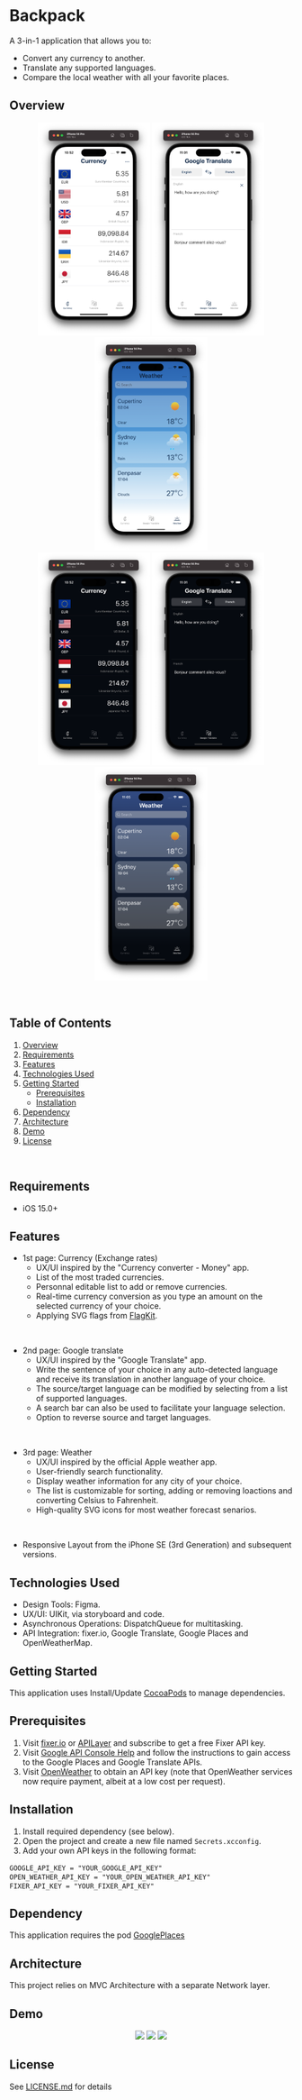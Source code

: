 #  Backpack

A 3-in-1 application that allows you to:
* Convert any currency to another.
* Translate any supported languages.
* Compare the local weather with all your favorite places.

## Overview

<p align="center">
<img src="Resources/Screenshot-001.png" width="200px">
<img src="Resources/Screenshot-002.png" width="200px">
<img src="Resources/Screenshot-003.png" width="200px">
<br />
<img src="Resources/Screenshot-004.png" width="200px">
<img src="Resources/Screenshot-005.png" width="200px">
<img src="Resources/Screenshot-006.png" width="200px">
</p>

<br/>

## Table of Contents

<ol>
    <li><a href="#overview">Overview</a></li>
    <li><a href="#requirements">Requirements</a></li>
    <li><a href="#features">Features</a></li>
    <li><a href="#technologies-used">Technologies Used</a></li>
    <li>
      <a href="#getting-started">Getting Started</a>
      <ul>
        <li><a href="#prerequisites">Prerequisites</a></li>
        <li><a href="#installation">Installation</a></li>
      </ul>
    </li>
    <li><a href="#dependency">Dependency</a></li>
    <li><a href="#architecture">Architecture</a></li>
    <li><a href="#demo">Demo</a></li>
    <li><a href="#license">License</a></li>
  </ol>

<br/>

## Requirements

* iOS 15.0+

## Features

* 1st page: Currency (Exchange rates)
    * UX/UI inspired by the "Currency converter - Money" app.
    * List of the most traded currencies.
    * Personnal editable list to add or remove currencies.
    * Real-time currency conversion as you type an amount on the selected currency of your choice.
    * Applying SVG flags from [FlagKit](https://github.com/madebybowtie/FlagKit).
<br />

* 2nd page: Google translate
    * UX/UI inspired by the "Google Translate" app.
    * Write the sentence of your choice in any auto-detected language and receive its translation in another language of your choice.
    * The source/target language can be modified by selecting from a list of supported languages.
    * A search bar can also be used to facilitate your language selection.
    * Option to reverse source and target languages.
<br />

* 3rd page: Weather
    * UX/UI inspired by the official Apple weather app.
    * User-friendly search functionality.
    * Display weather information for any city of your choice.
    * The list is customizable for sorting, adding or removing loactions and converting Celsius to Fahrenheit.
    * High-quality SVG icons for most weather forecast senarios.
<br />

* Responsive Layout from the iPhone SE (3rd Generation) and subsequent versions.

## Technologies Used

* Design Tools: Figma.
* UX/UI: UIKit, via storyboard and code.
* Asynchronous Operations: DispatchQueue for multitasking.
* API Integration: fixer.io, Google Translate, Google Places and OpenWeatherMap.

## Getting Started
This application uses Install/Update [CocoaPods](https://guides.cocoapods.org/using/getting-started.html) to manage dependencies.

## Prerequisites
1. Visit [fixer.io](https://fixer.io/) or [APILayer](https://apilayer.com/marketplace/fixer-api) and subscribe to get a free Fixer API key.
2. Visit [Google API Console Help](https://support.google.com/googleapi/answer/6158862?hl=en) and follow the instructions to gain access to the Google Places and Google Translate APIs.
3. Visit [OpenWeather](https://openweathermap.org/) to obtain an API key (note that OpenWeather services now require payment, albeit at a low cost per request).

## Installation
1. Install required dependency (see below).
2. Open the project and create a new file named `Secrets.xcconfig`.
3. Add your own API keys in the following format:
```
GOOGLE_API_KEY = "YOUR_GOOGLE_API_KEY"
OPEN_WEATHER_API_KEY = "YOUR_OPEN_WEATHER_API_KEY"
FIXER_API_KEY = "YOUR_FIXER_API_KEY"
```

## Dependency
This application requires the pod [GooglePlaces](https://cocoapods.org/pods/GooglePlaces)

## Architecture
This project relies on MVC Architecture with a separate Network layer.

## Demo

<p align="center">
<img src="Resources/Demo-iPhone-15-Pro-Currency.gif" width="180px">
<img src="Resources/Demo-iPhone-15-Pro-Translate.gif" width="180px">
<img src="Resources/Demo-iPhone-15-Pro-Weather.gif" width="180px">
</p>

## License
See [LICENSE.md](LICENSE.md) for details
